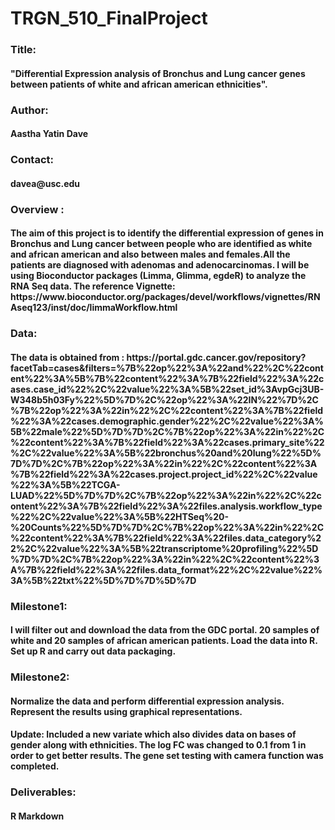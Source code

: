 # TRGN_510_FinalProject
<h3>Title:
<h4>"Differential Expression analysis of Bronchus and Lung cancer genes between patients of white and african american ethnicities".

<h3>Author:
<h4>Aastha Yatin Dave

<h3>Contact:
<h4>davea@usc.edu

<h3>Overview :
  <h4>The aim of this project is to identify the differential expression of genes in Bronchus and Lung cancer between people who are identified as white and african american and also between males and females.All the patients are diagnosed with adenomas and adenocarcinomas. I will be using Bioconductor packages (Limma, Glimma, egdeR) to analyze the RNA Seq data. 
   The reference Vignette: https://www.bioconductor.org/packages/devel/workflows/vignettes/RNAseq123/inst/doc/limmaWorkflow.html
<h3>Data: 
<h4> The data is obtained from : https://portal.gdc.cancer.gov/repository?facetTab=cases&filters=%7B%22op%22%3A%22and%22%2C%22content%22%3A%5B%7B%22content%22%3A%7B%22field%22%3A%22cases.case_id%22%2C%22value%22%3A%5B%22set_id%3AvpGcj3UB-W348b5h03Fy%22%5D%7D%2C%22op%22%3A%22IN%22%7D%2C%7B%22op%22%3A%22in%22%2C%22content%22%3A%7B%22field%22%3A%22cases.demographic.gender%22%2C%22value%22%3A%5B%22male%22%5D%7D%7D%2C%7B%22op%22%3A%22in%22%2C%22content%22%3A%7B%22field%22%3A%22cases.primary_site%22%2C%22value%22%3A%5B%22bronchus%20and%20lung%22%5D%7D%7D%2C%7B%22op%22%3A%22in%22%2C%22content%22%3A%7B%22field%22%3A%22cases.project.project_id%22%2C%22value%22%3A%5B%22TCGA-LUAD%22%5D%7D%7D%2C%7B%22op%22%3A%22in%22%2C%22content%22%3A%7B%22field%22%3A%22files.analysis.workflow_type%22%2C%22value%22%3A%5B%22HTSeq%20-%20Counts%22%5D%7D%7D%2C%7B%22op%22%3A%22in%22%2C%22content%22%3A%7B%22field%22%3A%22files.data_category%22%2C%22value%22%3A%5B%22transcriptome%20profiling%22%5D%7D%7D%2C%7B%22op%22%3A%22in%22%2C%22content%22%3A%7B%22field%22%3A%22files.data_format%22%2C%22value%22%3A%5B%22txt%22%5D%7D%7D%5D%7D
  
<h3>Milestone1:
<h4> I will filter out and download the data from the GDC portal. 20 samples of white  and 20 samples of african american patients. Load the data into R. Set up R and carry out data packaging. 

<h3>Milestone2:
<h4> Normalize the data and perform differential expression analysis. Represent the results using graphical representations.
  <h4>Update: Included a new variate which also divides data on bases of gender along with ethnicities. The log FC was changed to 0.1 from 1 in order to get better results. The gene set testing with camera function was completed. 
  
<h3>Deliverables:
<h4> R Markdown
